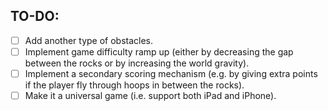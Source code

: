## TO-DO:
- [ ] Add another type of obstacles.
- [ ] Implement game difficulty ramp up (either by decreasing the gap between the rocks or by increasing the world gravity).
- [ ] Implement a secondary scoring mechanism (e.g. by giving extra points if the player fly through hoops in between the rocks).
- [ ] Make it a universal game (i.e. support both iPad and iPhone).
